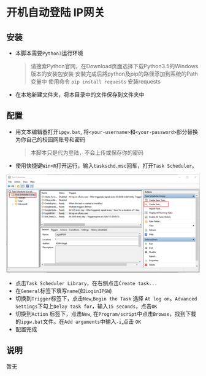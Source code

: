 # 开机自动登陆 IP网关

## 安装
- 本脚本需要`Python3`运行环境

  > 请搜索Python官网，在Download页面选择下载Python3.5的Windows版本的安装包安裝
  > 安裝完成后將python及pip的路径添加到系统的Path变量中
  > 使用命令 `pip install requests` 安装requests

- 在本地新建文件夹，将本目录中的文件保存到文件夹中

## 配置

- 用文本编辑器打开`ipgw.bat`, 将`<your-username>`和`<your-password>`部分替换为你自己的校园网账号和密码

  > 本脚本只是代为登陆，不会上传或保存你的密码

- 使用快捷键`Win+R`打开运行，输入`taskschd.msc`回车，打开`Task Scheduler`。

 ![截图](img/screen.png)

- 点击`Task Scheduler Library`，在右侧点击`Create task...`
- 在`General`标签下填写`name`(如`LoginIPGW`)
- 切换到`Trigger`标签下，点击`New`,`Begin the Task` 选择 `At log on`。`Advanced Settings`下勾上`Delay task for`，输入`15 seconds`，点击`OK`
- 切换到`Action` 标签下，点击`New`, 在`Program/script`中点击`Browse`，找到下载的`ipgw.bat`文件。在`Add arguments`中输入`-i`,点击 `OK`
- 配置完成

## 说明

暂无